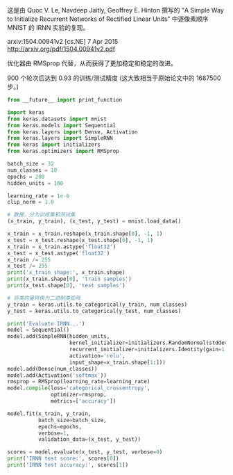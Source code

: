 这是由 Quoc V. Le, Navdeep Jaitly, Geoffrey E. Hinton 撰写的 "A Simple Way to Initialize Recurrent Networks of Rectified Linear Units" 中逐像素顺序 MNIST 的 IRNN 实验的复现。

arxiv:1504.00941v2 [cs.NE] 7 Apr 2015
http://arxiv.org/pdf/1504.00941v2.pdf

优化器由 RMSprop 代替，从而获得了更加稳定和稳定的改进。

900 个轮次后达到 0.93 的训练/测试精度
(这大致相当于原始论文中的 1687500 步。)


```python
from __future__ import print_function

import keras
from keras.datasets import mnist
from keras.models import Sequential
from keras.layers import Dense, Activation
from keras.layers import SimpleRNN
from keras import initializers
from keras.optimizers import RMSprop

batch_size = 32
num_classes = 10
epochs = 200
hidden_units = 100

learning_rate = 1e-6
clip_norm = 1.0

# 数据，分为训练集和测试集
(x_train, y_train), (x_test, y_test) = mnist.load_data()

x_train = x_train.reshape(x_train.shape[0], -1, 1)
x_test = x_test.reshape(x_test.shape[0], -1, 1)
x_train = x_train.astype('float32')
x_test = x_test.astype('float32')
x_train /= 255
x_test /= 255
print('x_train shape:', x_train.shape)
print(x_train.shape[0], 'train samples')
print(x_test.shape[0], 'test samples')

# 将类向量转换为二进制类矩阵
y_train = keras.utils.to_categorical(y_train, num_classes)
y_test = keras.utils.to_categorical(y_test, num_classes)

print('Evaluate IRNN...')
model = Sequential()
model.add(SimpleRNN(hidden_units,
                    kernel_initializer=initializers.RandomNormal(stddev=0.001),
                    recurrent_initializer=initializers.Identity(gain=1.0),
                    activation='relu',
                    input_shape=x_train.shape[1:]))
model.add(Dense(num_classes))
model.add(Activation('softmax'))
rmsprop = RMSprop(learning_rate=learning_rate)
model.compile(loss='categorical_crossentropy',
              optimizer=rmsprop,
              metrics=['accuracy'])

model.fit(x_train, y_train,
          batch_size=batch_size,
          epochs=epochs,
          verbose=1,
          validation_data=(x_test, y_test))

scores = model.evaluate(x_test, y_test, verbose=0)
print('IRNN test score:', scores[0])
print('IRNN test accuracy:', scores[1])
```